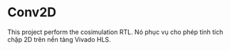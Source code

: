 # Conv2D
This project perform the cosimulation RTL.
Nó phục vụ cho phép tính tích chập 2D trên nền tảng Vivado HLS.

